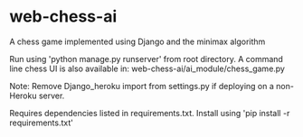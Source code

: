 # web-chess-ai
A chess game implemented using Django and the minimax algorithm

Run using 'python manage.py runserver' from root directory. A command line chess UI is also available in:
web-chess-ai/ai_module/chess_game.py

Note: Remove Django_heroku import from settings.py if deploying on a non-Heroku server.

Requires dependencies listed in requirements.txt. Install using 'pip install -r requirements.txt'




